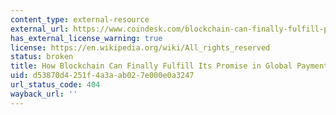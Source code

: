 ```yaml
---
content_type: external-resource
external_url: https://www.coindesk.com/blockchain-can-finally-fulfill-promise-global-payments
has_external_license_warning: true
license: https://en.wikipedia.org/wiki/All_rights_reserved
status: broken
title: How Blockchain Can Finally Fulfill Its Promise in Global Payments
uid: d53870d4-251f-4a3a-ab02-7e000e0a3247
url_status_code: 404
wayback_url: ''
---
```

